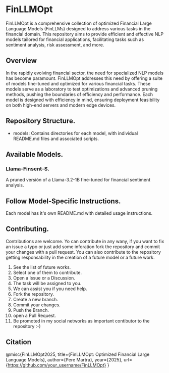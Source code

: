 # FinLLMOpt
FinLLMOpt is a comprehensive collection of optimized Financial Large Language Models (FinLLMs) designed to address various tasks in the financial domain. This repository aims to provide efficient and effective NLP models tailored for financial applications, facilitating tasks such as sentiment analysis, risk assessment, and more.

## Overview
In the rapidly evolving financial sector, the need for specialized NLP models has become paramount. FinLLMOpt addresses this need by offering a suite of models fine-tuned and optimized for various financial tasks. These models serve as a laboratory to test optimizations and advanced pruning methods, pushing the boundaries of efficiency and performance. Each model is designed with efficiency in mind, ensuring deployment feasibility on both high-end servers and modern edge devices.

## Repository Structure. 
* models: Contains directories for each model, with individual README.md files and associated scripts.

## Available Models. 
### Llama-Finsent-S. 
A pruned versión of a Llama-3.2-1B fine-tuned for financial sentiment analysis. 

## Follow Model-Specific Instructions. 
Each model has it's own README.md with detailed usage instructions. 

## Contributing. 
Contributions are welcome. Yo can contribute in any wany, if you want to fix an issue a typo or just add some inforation fork the repository and commit your changes with a pull request. 
You can also contribute to the repository getting responsability in the creation of a future model or a future work. 
1. See the list of future works.
2. Select one of them to contribute.
3. Open a Issue or a Discussion.
4. The task will be assigned to you.
5. We can assist you if you need help.
6. Fork the repository.
7. Create a new branch.
8. Commit your changes.
9. Push the Branch.
10. open a Pull Request.
11. Be promoted in my social networks as important contibutor to the repository :-)

## Citation
@misc{FinLLMOpt2025,
  title={FinLLMOpt: Optimized Financial Large Language Models},
  author={Pere Martra},
  year={2025},
  url={https://github.com/your_username/FinLLMOpt}
}
